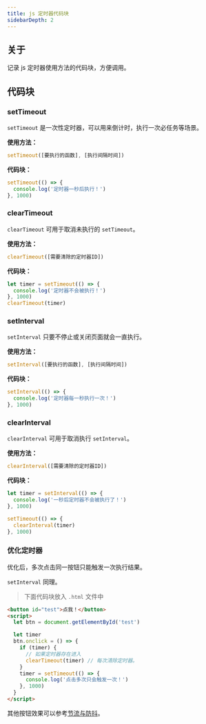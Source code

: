 ```yaml
---
title: js 定时器代码块
sidebarDepth: 2
---
```


## 关于

记录 js 定时器使用方法的代码块，方便调用。

## 代码块

### setTimeout

`setTimeout` 是一次性定时器，可以用来倒计时，执行一次必任务等场景。

**使用方法：**

```js
setTimeout([要执行的函数], [执行间隔时间])
```

**代码块：**

```js
setTimeout(() => {
  console.log('定时器一秒后执行！')
}, 1000)
```

### clearTimeout

`clearTimeout` 可用于取消未执行的 `setTimeout`。

**使用方法：**

```js
clearTimeout([需要清除的定时器ID])
```

**代码块：**

```js
let timer = setTimeout(() => {
  console.log('定时器不会被执行！')
}, 1000)
clearTimeout(timer)
```

### setInterval

`setInterval` 只要不停止或关闭页面就会一直执行。

**使用方法：**

```js
setInterval([要执行的函数], [执行间隔时间])
```

**代码块：**

```js
setInterval(() => {
  console.log('定时器每一秒执行一次！')
}, 1000)
```

### clearInterval

`clearInterval` 可用于取消执行 `setInterval`。

**使用方法：**

```js
clearInterval([需要清除的定时器ID])
```

**代码块：**

```js
let timer = setInterval(() => {
  console.log('一秒后定时器不会被执行了！')
}, 1000)

setTimeout(() => {
  clearInterval(timer)
}, 1000)
```

### 优化定时器

优化后，多次点击同一按钮只能触发一次执行结果。

`setInterval` 同理。

> 下面代码块放入 `.html` 文件中

```html
<button id="test">点我！</button>
<script>
  let btn = document.getElementById('test')

  let timer
  btn.onclick = () => {
    if (timer) {
      // 如果定时器存在进入
      clearTimeout(timer) // 每次清除定时器。
    }
    timer = setTimeout(() => {
      console.log('点击多次只会触发一次！')
    }, 1000)
  }
</script>
```

其他按钮效果可以参考[节流与防抖](./throttle&debounce)。
